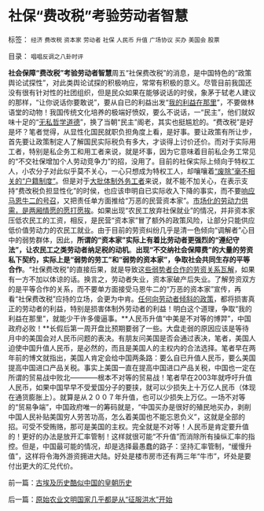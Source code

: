 # 社保“费改税”考验劳动者智慧

标签： `经济` `费改税` `资本家` `劳动者` `社保` `人民币` `升值` `广场协议` `买办` `美国会` `股票` 

目录： `唱唱反调之八卦时评`

**社会保障“费改税”考验劳动者智慧**周五“社保费改税”的消息，是中国特色的“政策舆论试探性”，对此类舆论试探的积极响应，常常有积极的意义。尽管目前我国还没有很有针对性的社团组织，但是民众如果在能够说话的时侯，象茅于轼老人建议的那样，“让你说话你要敢说”，要从自已的利益出发“[我的利益在那里](http://blog.sina.com.cn/s/blog_5563a64d0100dfvx.html)”，不要做林语堂的动物！我国传统文化培养的极端好愤奴，要么不说话，一“民主”，他们就奴味十足的“[无私哲学道德](../../../2010/2/22/无私后还能有罗伯特议事规则吗？.md)”，换了当朝“民主”阁老，其实也挺尴尬的。“费改税”是好是坏？笔者觉得，从显性化国民就职负担角度上看，是好事。要让政策有所让步，首先要让政策制定人了解国民实际税负有多大，才谈得上讨价还价。而对于实际用工者，特别是私企务工和用工者来说，就是坏事，因为它意味着目前私企务工常见的“不交社保增加个人劳动竞争力”的招，没用了。目前的社保实际上倾向于特权工人，小农分子对此似乎莫不关心，一心只想成为特权工人，却嚷嚷着[“废除”毫不相关的“户籍制度”](../../../2010/3/6/为户籍制度正名，是民主启蒙的关键一环.md)。但是对于[大批体制外务工者](../../../2009/7/30/十几亿体制外老百姓的利益由谁呼吁.md)来说，就不能不加关心，在表示支持“费改税负担显性化”的时侯，也应该申明自已实际收入下降的事实，而不要[响应马恩牛二的号召](../../../2010/2/1/老百姓不是邪恶的免疫体.md)，又把责任单方面推给“万恶的民营资本家”。[市场化的劳动力供需，是两厢情愿的愿打愿挨](../../../2009/10/15/人权是生产的要素，劳动者和资本家的相生关系.md)。如果出现“农民工放弃社保就业”的情况，并非资本家压低农民工的工资，相反，是民营“资本家”冒了额外的政策风险，让部分只能供应低价值劳动力的农民工就业。由于目前的劳资纠纷几乎是清一色倾向“调解者”心目中的弱势群体，因此，**所谓的“资本家”实际上有着比劳动者更强烈的“遵纪守法”，让农民工之类劳动者纳足税的动机**。**出现“不交纳社会保障费”的大量的劳资私下契约，实际上是“弱势的劳工”和“弱势的资本家”，争取社会共同生存的平等合作**。“社保费改税”的直接后果，就是导致这[些弱势者合作的劳资关系瓦解](../../../2009/10/14/劳资公平交易谁养活了谁.md)，如果有一方不加以体谅的话。换言之，劳动者失业，资本家破产后失业。了解劳资双方的是平等合作的关系，而不要单方面接受马恩牛二的“万恶的资本家”宣传，再看“社保费改税”应持的立场，会更为中肯。[任何向劳动者倾斜的政策](../../../2008/7/15/寻租腐败定律：国有企业事加薪，民营个企业下岗.md)，都将损害真正的劳动者的利益，特别是损害体制外劳动者的利益！明白这个道理，争取“我的利益在那里”，就能少干许多傻逼事。**人民币升值“中美是不对等的博羿”，中国政府必败！**长假后第一周开盘比预期要弱了一些。大盘走弱的原因应该是等待月中的美国会对人民币问题的表决。有朋友问美国是否会通过表决，笔者，美国人迫使中国升值人民币，是必然的，而且是美国人的主权内的合法选择。笔者早在两年前的博文就指出，美国人肯定会给中国两条路：要么自已升值人民币，要么美国提高中国进口产品关税。事实上美国一直在提高中国进口产品关税，中国也一定在所谓的贸易战中败北————根本不对等的贸易战！笔者早在2003年就呼吁升值人民币，如果中国早早不受爱国分子的要挟，就可以少损失上十万亿人民币（体现在通货膨胀上）。就算是从２００７年升值，也可以少损失上万亿。一场不对等的“贸易争端”，中国政府唯一的筹码就是，“中国买办是很好的殖民地买办，剥削中国人民补贴美国穷人劳苦功高，怎么着美国也不能忘恩负义”，这就是全部的招。可受不受贿赂，那可是美国的主权。完全就是不对等！人民币是肯定要升值的！更好的办法是放开汇率管制！这样就很可能“不升值”而消除所有操纵汇率的指控。但是，中国最可能的情况，却是选择最愚蠢的路子：坚持汇率管制，“缓慢升值”，这样将令海外游资拥进大陆。好处是楼市房市还有两三年“牛市”，坏处是要付出更大的汇兑代价。



前一篇：[古埃及历史酷似中国的皇朝历史](../../../2010/4/5/古埃及历史酷似中国的皇朝历史.md)

后一篇：[原始农业文明国家几乎都是从“征服洪水”开始](../../../2010/4/6/原始农业文明国家几乎都是从“征服洪水”开始.md)